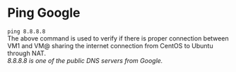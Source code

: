 # Ping Google

`ping 8.8.8.8`     
The above command is used to verify if there is proper connection between VM1 and VM@ sharing the internet connection from CentOS to Ubuntu through NAT.          
_8.8.8.8 is one of the public DNS servers from Google._

